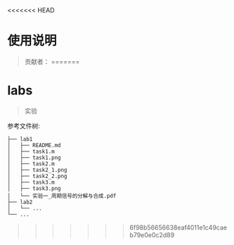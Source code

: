 <<<<<<< HEAD
# 使用说明
>贡献者：
=======
# labs

> 实验

参考文件树:

```
├── lab1
│   ├── README.md
│   ├── task1.m
│   ├── task1.png
│   ├── task2.m
│   ├── task2_1.png
│   ├── task2_2.png
│   ├── task3.m
│   ├── task3.png
│   └── 实验一_周期信号的分解与合成.pdf
├── lab2
│   └── ...
└── ...
```
>>>>>>> 6f98b56656638eaf4011e1c49caeb79e0e0c2d89

